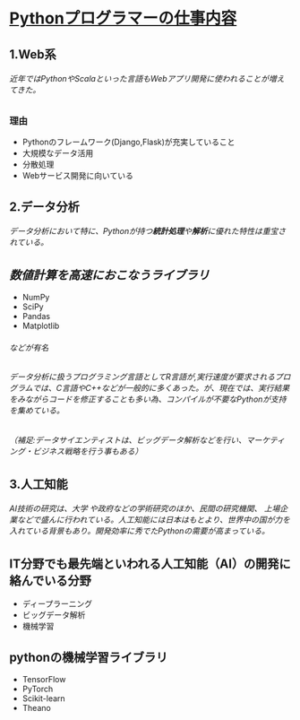 # [Pythonプログラマーの仕事内容](https://www.bigdata-navi.com/aidrops/2471/)

## 1.Web系
 ###### 近年ではPythonやScalaといった言語もWebアプリ開発に使われることが増えてきた。
### **理由**
  - Pythonのフレームワーク(Django,Flask)が充実していること
  - 大規模なデータ活用
  - 分散処理
  - Webサービス開発に向いている

## 2.データ分析
 ###### データ分析において特に、Pythonが持つ**統計処理**や**解析**に優れた特性は重宝されている。
## *数値計算を高速におこなうライブラリ*
  - NumPy
  - SciPy
  - Pandas
  - Matplotlib
###### などが有名
###### データ分析に扱うプログラミング言語としてR言語が,実行速度が要求されるプログラムでは、C言語やC++などが一般的に多くあった。が、現在では、実行結果をみながらコードを修正することも多い為、コンパイルが不要なPythonが支持を集めている。
###### （補足:データサイエンティストは、ビッグデータ解析などを行い、マーケティング・ビジネス戦略を行う事もある）

## 3.人工知能
###### AI技術の研究は、*大学* や*政府*などの*学術研究*のほか、*民間の研究機関*、 *上場企業*などで盛んに行われている。人工知能には日本はもとより、世界中の国が力を入れている背景もあり。開発効率に秀でたPythonの需要が高まっている。

## **IT分野でも最先端といわれる人工知能（AI）の開発に絡んでいる分野**
  - ディープラーニング
  - ビッグデータ解析
  - 機械学習

## **pythonの機械学習ライブラリ**
  - TensorFlow
  - PyTorch
  - Scikit-learn
  - Theano
